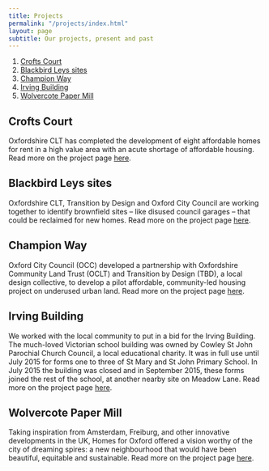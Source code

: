 ```yaml
---
title: Projects
permalink: "/projects/index.html"
layout: page
subtitle: Our projects, present and past
---
```


1. [Crofts Court](#crofts-court)
2. [Blackbird Leys sites](#blackbird-leys-sites)
3. [Champion Way](#champion-way)
4. [Irving Building](#Irving-building)
5. [Wolvercote Paper Mill](#wolvercote-paper-mill)


## Crofts Court

Oxfordshire CLT has completed the development of eight affordable homes for rent in a high value area with an acute shortage of affordable housing. Read more on the project page [here](/projects/crofts-court.md).

## Blackbird Leys sites

Oxfordshire CLT, Transition by Design and Oxford City Council are working together to identify brownfield sites – like disused council garages – that could be reclaimed for new homes. Read more on the project page [here](/projects/blackbird-leys-sites.md).

## Champion Way

Oxford City Council (OCC) developed a partnership with Oxfordshire Community Land Trust (OCLT) and Transition by Design (TBD), a local design collective, to develop a pilot affordable, community-led housing project on underused urban land. Read more on the project page [here](/projects/champion-way.md).

## Irving Building

We worked with the local community to put in a bid for the Irving Building. The much-loved Victorian school building was owned by Cowley St John Parochial Church Council, a local educational charity. It was in full use until July 2015 for forms one to three of St Mary and St John Primary School. In July 2015 the building was closed and in September 2015, these forms joined the rest of the school, at another nearby site on Meadow Lane. Read more on the project page [here](/projects/irving-building.md).

## Wolvercote Paper Mill

Taking inspiration from Amsterdam, Freiburg, and other innovative developments in the UK, Homes for Oxford offered a vision worthy of the city of dreaming spires: a new neighbourhood that would have been beautiful, equitable and sustainable. Read more on the project page [here](/projects/wolvercote-paper-mill.md).

